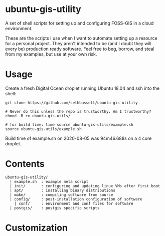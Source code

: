 # ubuntu-gis-utility

A set of shell scripts for setting up and configuring FOSS-GIS in a cloud environment.  
  
These are the scripts I use when I want to automate setting up a resource for a personal project. They aren't intended to be (and I doubt they will every be) production ready software. Feel free to beg, borrow, and steal from my examples, but use at your own risk.  
 


# Usage  
  
Create a fresh Digital Ocean droplet running Ubuntu 18.04 and ssh into the shell:  
  
```  
git clone https://github.com/sethbassett/ubuntu-gis-utility

# Never do this unless the repo is trustworthy. Am I trustworthy?
chmod -R +x ubuntu-gis-utils/

# for build time: time source ubuntu-gis-utils/example.sh
source ubuntu-gis-utils/example.sh
```  

Build time of example.sh on 2020-08-05 was 94m46.688s on a 4 core droplet.


# Contents  
```  
ubuntu-gis-utility/  
  | example.sh  : example meta script  
  | init/       : configuring and updating linux VMs after first boot  
  | apt/        : installing binary distributions  
  | make/       : compiling software from source  
  | config/     : post-installation configuration of software  
    | conf/     : environment and conf files for software  
  | postgis/    : postgis specific scripts  
```  
  
# Customization  
  

